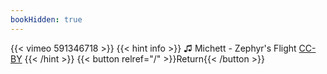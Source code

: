 ```yaml
---
bookHidden: true
---
```


{{< vimeo 591346718 >}}
{{< hint info >}}
♫ Michett - Zephyr's Flight [CC-BY](https://freemusicarchive.org/music/Michett/Palettes/Zephyrs_Flight)
{{< /hint >}}
{{< button relref="/" >}}Return{{< /button >}}
